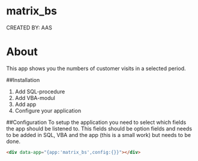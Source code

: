 #  matrix_bs #

CREATED BY: AAS

# About
This app shows you the numbers of customer visits in a selected period.

##Installation
1. Add SQL-procedure
2. Add VBA-modul
3. Add app
4. Configure your application

##Configuration
To setup the application you need to select which fields the app should be listened to. This fields should be option fields and needs to be added in SQL, VBA and the app (this is a small work) but needs to be done.

```html
<div data-app="{app:'matrix_bs',config:{}}"></div>
```
